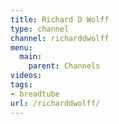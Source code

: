 ```yaml
---
title: Richard D Wolff
type: channel
channel: richarddwolff
menu:
  main:
    parent: Channels
videos:
tags:
- breadtube
url: /richarddwolff/
---
```

